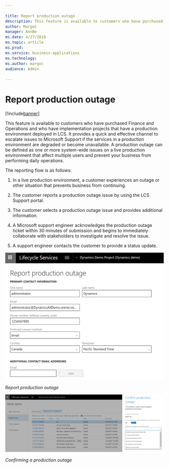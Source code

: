 ```yaml
---

title: Report production outage
description: This feature is available to customers who have purchased Finance and Operations and who have implementation projects that have a production environment deployed in LCS.
author: MargoC
manager: AnnBe
ms.date: 4/27/2018
ms.topic: article
ms.prod: 
ms.service: business-applications
ms.technology: 
ms.author: margoc
audience: Admin

---
```

#  Report production outage




[!include[banner](../../../includes/banner.md)]

This feature is available to customers who have purchased Finance and Operations
and who have implementation projects that have a production environment deployed
in LCS. It provides a quick and effective channel to escalate issues to
Microsoft Support if the services in a production environment are degraded or
become unavailable. A production outage can be defined as one or more
system-wide issues on a live production environment that affect multiple users
and prevent your business from performing daily operations.

The reporting flow is as follows:

1.  In a live production environment, a customer experiences an outage or other
    situation that prevents business from continuing.

2.  The customer reports a production outage issue by using the LCS Support
    portal.

3.  The customer selects a production outage issue and provides additional
    information.

4.  A Microsoft support engineer acknowledges the production outage ticket
    within 30 minutes of submission and begins to immediately collaborate with
    stakeholders to investigate and resolve the issue.

5.  A support engineer contacts the customer to provide a status update.

![A screenshot showing how to report a production outage](media/report-production-outage-1.png "A screenshot showing how to report a production outage")
<!-- FO_Report production outage_D.png -->


*Report production outage*

![A screenshot showing how to confirm a production outage ](media/report-production-outage-2.png "A screenshot showing how to confirm a production outage ")
<!-- FO_Report production outage_B.png -->


*Confirming a production outage*
